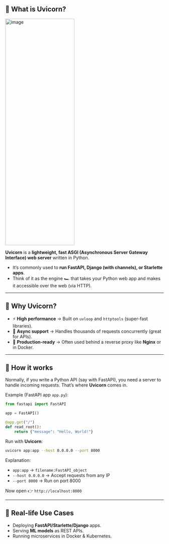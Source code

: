 ## 🔹 What is **Uvicorn**?

<img width="220" height="720" alt="image" src="https://github.com/user-attachments/assets/5e79dca4-d18b-45eb-896e-927e955fe826" />

**Uvicorn** is a **lightweight, fast ASGI (Asynchronous Server Gateway Interface) web server** written in Python.

* It’s commonly used to **run FastAPI, Django (with channels), or Starlette apps**.
* Think of it as the engine 🏎️ that takes your Python web app and makes it accessible over the web (via HTTP).

---

## 🔹 Why Uvicorn?

* ⚡ **High performance** → Built on `uvloop` and `httptools` (super-fast libraries).
* 🔄 **Async support** → Handles thousands of requests concurrently (great for APIs).
* 🔌 **Production-ready** → Often used behind a reverse proxy like **Nginx** or in Docker.

---

## 🔹 How it works

Normally, if you write a Python API (say with FastAPI), you need a server to handle incoming requests.
That’s where **Uvicorn** comes in.

Example (FastAPI app `app.py`):

```python
from fastapi import FastAPI

app = FastAPI()

@app.get("/")
def read_root():
    return {"message": "Hello, World!"}
```

Run with **Uvicorn**:

```bash
uvicorn app:app --host 0.0.0.0 --port 8000
```

Explanation:

* `app:app` → `filename:FastAPI_object`
* `--host 0.0.0.0` → Accept requests from any IP
* `--port 8000` → Run on port 8000

Now open 👉 `http://localhost:8000`

---

## 🔹 Real-life Use Cases

* Deploying **FastAPI/Starlette/Django** apps.
* Serving **ML models** as REST APIs.
* Running microservices in Docker & Kubernetes.
